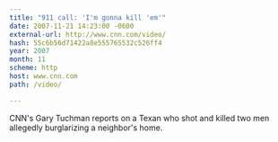 ```yaml
---
title: "911 call: 'I'm gonna kill 'em'"
date: 2007-11-21 14:23:00 -0600
external-url: http://www.cnn.com/video/
hash: 55c6b56d71422a8e555765532c526ff4
year: 2007
month: 11
scheme: http
host: www.cnn.com
path: /video/

---
```


CNN's Gary Tuchman reports on a Texan who shot and killed two men allegedly burglarizing a neighbor's home.
